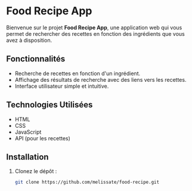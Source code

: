 # Food Recipe App

Bienvenue sur le projet **Food Recipe App**, une application web qui vous permet de rechercher des recettes en fonction des ingrédients que vous avez à disposition.

## Fonctionnalités

- Recherche de recettes en fonction d'un ingrédient.
- Affichage des résultats de recherche avec des liens vers les recettes.
- Interface utilisateur simple et intuitive.

## Technologies Utilisées

- HTML
- CSS
- JavaScript
- API (pour les recettes)

## Installation

1. Clonez le dépôt :
   ```bash
   git clone https://github.com/melissate/food-recipe.git
